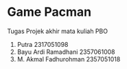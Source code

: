 # Game Pacman
Tugas Projek akhir mata kuliah PBO

1. Putra  2317051098 
2. Bayu Ardi Ramadhani 2357061008 
3. M. Akmal Fadhurohman 2357051018
